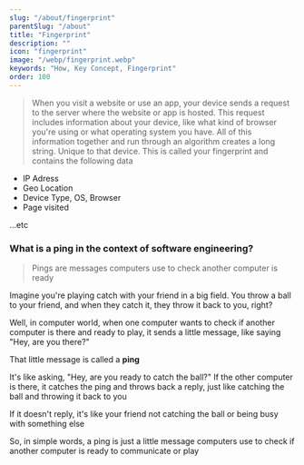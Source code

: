 ```yaml
---
slug: "/about/fingerprint"
parentSlug: "/about"
title: "Fingerprint"
description: ""
icon: "fingerprint"
image: "/webp/fingerprint.webp"
keywords: "How, Key Concept, Fingerprint"
order: 100
---
```


> When you visit a website or use an app, your device sends a request to the server where the website or app is hosted. This request includes information about your device, like what kind of browser you're using or what operating system you have. All of this information together and run through an algorithm creates a long string. Unique to that device. This is called your fingerprint and contains the following data

- IP Adress
- Geo Location
- Device Type, OS, Browser
- Page visited

...etc

### What is a ping in the context of software engineering?

> Pings are messages computers use to check another computer is ready

Imagine you're playing catch with your friend in a big field. You throw a ball to your friend, and when they catch it, they throw it back to you, right? 

Well, in computer world, when one computer wants to check if another computer is there and ready to play, it sends a little message, like saying "Hey, are you there?" 

That little message is called a **ping**

It's like asking, "Hey, are you ready to catch the ball?" If the other computer is there, it catches the ping and throws back a reply, just like catching the ball and throwing it back to you

If it doesn't reply, it's like your friend not catching the ball or being busy with something else

So, in simple words, a ping is just a little message computers use to check if another computer is ready to communicate or play
